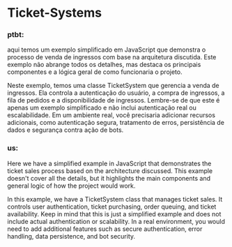 # Ticket-Systems
### ptbt:

aqui temos um exemplo simplificado em JavaScript que demonstra o processo de venda de ingressos com base na arquitetura discutida. Este exemplo não abrange todos os detalhes, mas destaca os principais componentes e a lógica geral de como funcionaria o projeto.

Neste exemplo, temos uma classe TicketSystem que gerencia a venda de ingressos. Ela controla a autenticação do usuário, a compra de ingressos, a fila de pedidos e a disponibilidade de ingressos. Lembre-se de que este é apenas um exemplo simplificado e não inclui autenticação real ou escalabilidade. Em um ambiente real, você precisaria adicionar recursos adicionais, como autenticação segura, tratamento de erros, persistência de dados e segurança contra ação de bots.

### us: 

Here we have a simplified example in JavaScript that demonstrates the ticket sales process based on the architecture discussed. This example doesn't cover all the details, but it highlights the main components and general logic of how the project would work.

In this example, we have a TicketSystem class that manages ticket sales. It controls user authentication, ticket purchasing, order queuing, and ticket availability. Keep in mind that this is just a simplified example and does not include actual authentication or scalability. In a real environment, you would need to add additional features such as secure authentication, error handling, data persistence, and bot security.
